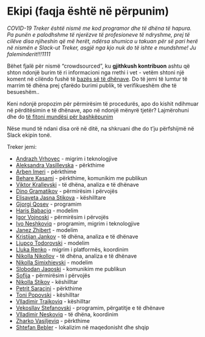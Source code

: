 # Ekipi (faqja është në përpunim)

*COVID-19 Treker është nismë me kod programor dhe të dhëna të hapura. Pa punën e palodhshme të njerëzve të profesioneve të ndryshme, prej të cilëve disa njiheshin që më herët, ndërsa shumica u takuan për së pari herë në nismën e Slack-ut Treker, asgjë nga kjo nuk do të ishte e mundshme! Ju faleminderit!!!1111* 

Bëhet fjalë për nismë “crowdsourced”, ku **gjithkush kontribuon** ashtu që shton ndonjë burim të ri informacioni nga rrethi i vet - vetëm shtoni një koment në cilëndo fushë të [bazës së të dhënave](https://docs.google.com/spreadsheets/d/1dIv9DjXFoMst4_AiMUcQZNbSJSVs1MxlIdj7fxjGhA0). Do të jemi të lumtur të marrim të dhëna prej çfarëdo burimi publik, të verifikueshëm dhe të besueshëm..

Keni ndonjë propozim për përmirësim të procedurës, apo do kishit ndihmuar në përditësimin e të dhënave, apo në ndonjë mënyrë tjetër? Lajmërohuni dhe do [të fitoni mundësi për bashkëpunim](mailto:info@treker.mk) 

Nëse mund të ndani disa orë në ditë, na shkruani dhe do t’ju përfshijmë në Slack ekipin tonë.


Treker jemi:

-   [Andrazh Vrhovec](https://github.com/overlordtm) - migrim i teknologjive
-   [Aleksandra Vasillevska](https://www.facebook.com/alexandra.laktinski) - përkthime
-   [Arben Imeri]() - përkthime
-   [Behare Kasami](https://www.facebook.com/be.ka.319) - përkthime, komunikim me publikun
-   [Viktor Krallevski](https://www.linkedin.com/in/viktor-kralevski-8950789) - të dhëna, analiza e të dhënave
-   [Dino Gramatikov](https://www.linkedin.com/in/dino-gramatikov-0901183/) - përmirësim i përvojës
-   [Elisaveta Jasna Stikova]() - këshilltare
-   [Gjorgi Qosev]() - programim
-   [Haris Babaçiq](https://www.linkedin.com/in/harisbabacic/) - modelim
-   [Igor Vojnoski]() - përmirësim i përvojës
-   [Ivo Neshkoviq](http://linkedin.com/in/ivoneskovic) - programim, migrim i teknologjive
-   [Janez Zhibert](https://pacs.zf.uni-lj.si/janez-zibert/) - modelim
-   [Kristijan Jankov](https://www.linkedin.com/mwlite/in/kristijanjankov) - të dhëna, analiza e të dhënave
-   [Ljupço Todorovski](http://kt.ijs.si/~ljupco/) - modelim
-   [Lluka Renko](https://twitter.com/lukarenko) - migrim i platformës, koordinim
-   [Nikolla Nikollov](https://www.linkedin.com/in/nikolovnikola) - të dhëna, analiza e të dhënave
-   [Nikolla Simixhievski](https://simidjievskin.github.io/) - modelim
-   [Slobodan Jaqoski](https://www.linkedin.com/in/slobodanjakoski) - komunikim me publikun
-   [Sofija]() - përmirësim i përvojës
-   [Nikolla Stikov]() - këshilltar
-   [Petrit Saraçini]() - përkthime
-   [Toni Popovski](https://www.linkedin.com/in/toni-popovski-28842612/) - këshilltar
-   [Vlladimir Trajkoviq](https://www.linkedin.com/in/vladimir-trajkovik-b085aa) - këshilltar
-   [Vekosllav Stefanovski](https://mk.linkedin.com/in/swekster) - programim, përgatitje e të dhënave
-   [Vlladimir Neskoviq](https://www.linkedin.com/in/k35m4/) -  të dhëna, koordinim
-   [Zharko Vasiljeviq]() - përkthime
-   [Shtefan Bebler](https://www.linkedin.com/in/stefanbaebler/) - lokalizim në maqedonisht dhe shqip
